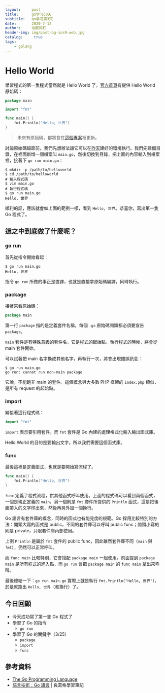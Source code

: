 ```yaml
---
layout:     post
title:      go学习30天
subtitle:   go学习第3天
date:       2020-7-12
author:     油腻斜杠
header-img: img/post-bg-ios9-web.jpg
catalog: 	 true
tags:
    - golang
---
```

# Hello World

學習程式的第一隻程式當然就是 Hello World 了，[官方首頁][]有提供 Hello World 原始碼：

```go
package main

import "fmt"

func main() {
	fmt.Println("Hello, 世界")
}
```

> 未來有原始碼，都將會在[這個專案](https://github.com/MilesChou/book-start-golang-30-days)裡更新。

討論原始碼細節前，我們先想辦法讓它可以在[昨天][]建好的環境執行。我們先建個目錄，在裡面新增一個檔案叫 `main.go`，然後切換到目錄，把上面的內容輸入到檔案裡，接著下 `go run main.go`：

    $ mkdir -p /path/to/helloworld
    $ cd /path/to/helloworld
    # 輸入程式碼
    $ vim main.go
    # 執行程式碼
    $ go run main.go
    Hello, 世界

順利的話，應該就會如上面的範例一樣，看到 `Hello, 世界`。恭喜你，寫出第一隻 Go 程式了。

## 這之中到底做了什麼呢？

### go run

首先從指令開始看起：

    $ go run main.go
    Hello, 世界

指令 `go run` 所做的事正是直譯，也就是直接拿原始碼編譯，同時執行。

### package

接著來看原始碼：

```go
package main
```

第一行 `package` 指的是定義套件名稱。每個 `.go` 原始碼開頭都必須要宣告 `package`。

`main` 套件是有特殊意義的套件名，它是程式的起始點。執行程式的時候，將會從 main 套件開始。

可以試著把 main 名字換成其他名字，再執行一次，將會出現錯誤訊息：

    $ go run main.go
    go run: cannot run non-main package

它說，不能跑非 main 的套件。這個概念與大多數 PHP 框架的 `index.php` 類似，是所有 request 的起始點。

### import

緊接著這行程式碼：

```go
import "fmt"
```

`import` 表示要引用套件，而 `fmt` 套件是 Go 內建的處理格式化輸入輸出函式庫。

Hello World 的目的是要輸出文字，所以我們需要這個函式庫。

### func

最後這裡是定義函式，也就是要開始寫流程了。

```go
func main() {
	fmt.Println("Hello, 世界")
}
```

`func` 定義了程式流程，供其他函式呼叫使用。上面的程式碼可以看到兩個函式，一個是現正定義的 `main`，另一個則是 `fmt` 套件所提供的 `Println` 函式，這是把後面帶入的文字印出來，然後再另外加一個換行。

Go 語言有套件庫的概念，同時的函式也有能見度的規範。Go 採用比較特別的方法：開頭大寫的函式是 public，不同的套件庫可以呼叫 public func；開頭小寫的則是 private，只限套件庫內部使用。

上例 `Println` 是屬於 `fmt` 套件的 public func，因此雖然套件庫不同（`main` 與 `fmt`），仍然可以正常呼叫。

而 `func main` 比較特別，它會搭配 `package main` 一起使用。前面提到 `package main` 是所有程式的進入點，而 `go run` 會把 `package main` 的 `func main` 拿出來呼叫。

最後總結一下：`go run main.go` 實際上就是執行 `fmt.Println("Hello, 世界")`，於是就跑出 `Hello, 世界`（和換行）了。

## 今日回顧

* 今天成功寫了第一隻 Go 程式了
* 學習了 Go 的指令
  + `go run`
* 學習了 Go 的關鍵字（3/25）
  + `package`
  + `import`
  + `func`

## 參考資料

* [The Go Programming Language](https://golang.org)
* [語言技術：Go 語言](https://openhome.cc/Gossip/Go/index.html) | 良葛格學習筆記

[昨天]: day02.md
[官方首頁]: https://golang.org
